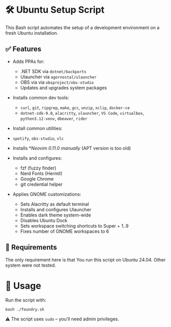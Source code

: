 # 🛠️ Ubuntu Setup Script

This Bash script automates the setup of a development environment on a fresh Ubuntu installation.

## ✅ Features

- Adds PPAs for:
  - .NET SDK via `dotnet/backports`
  - Ulauncher via `agornostal/ulauncher`
  - OBS via via `obsproject/obs-studio`
  - Updates and upgrades system packages

- Installs common dev tools:
  - `curl`, `git`, `ripgrep`, `make`, `gcc`, `unzip`, `xclip`, `docker-ce`
  - `dotnet-sdk-9.0`, `alacritty`, `ulauncher`, `VS Code`, `virtualbox`, `python3.12-venv`, `dbeaver`, `rider`

- Install common utilities:
 - `spotify`, `obs-studio`, `vlc`

- Installs **Neovim 0.11.0 manually* (APT version is too old)

- Installs and configures:
  - fzf (fuzzy finder)
  - Nerd Fonts (Hermit)
  - Google Chrome
  - git credential helper

- Applies GNOME customizations:
  - Sets Alacritty as default terminal
  - Installs and configures Ulauncher
  - Enables dark theme system-wide
  - Disables Ubuntu Dock
  - Sets workspace switching shortcuts to Super + 1..9
  - Fixes number of GNOME workspaces to 6

## 📁 Requirements

The only requirement here is that You run this script on Ubuntu 24.04. Other
system were not tested.

# 🧪 Usage

Run the script with:
```
bash ./foundry.sh
```

⚠️ The script uses `sudo` – you’ll need admin privileges.
